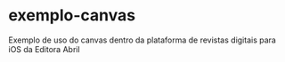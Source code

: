 exemplo-canvas
==============

Exemplo de uso do canvas dentro da plataforma de revistas digitais para iOS da Editora Abril
